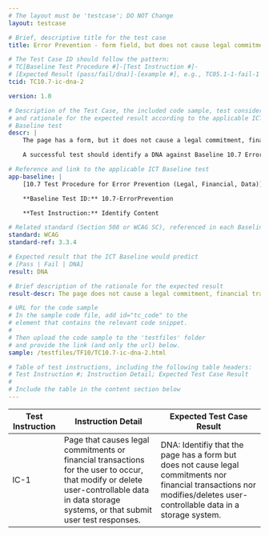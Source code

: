 ```yaml
---
# The layout must be 'testcase'; DO NOT Change
layout: testcase

# Brief, descriptive title for the test case
title: Error Prevention - form field, but does not cause legal commitment, financial transactions, nor modifies/deletes user-controllable data in a storage system

# The Test Case ID should follow the pattern:
# TC[Baseline Test Procedure #]-[Test Instruction #]-
# [Expected Result (pass/fail/dna)]-[example #], e.g., TC05.1-1-fail-1
tcid: TC10.7-ic-dna-2

version: 1.0

# Description of the Test Case, the included code sample, test considerations,
# and rationale for the expected result according to the applicable ICT
# Baseline test
descr: | 
    The page has a form, but it does not cause a legal commitment, financial transactions, nor modifies/deletes user-controllable data in a storage system

    A successful test should identify a DNA against Baseline 10.7 Error Prevention (Legal, Financial, Data)

# Reference and link to the applicable ICT Baseline test
app-baseline: | 
    [10.7 Test Procedure for Error Prevention (Legal, Financial, Data)](https://ictbaseline.access-board.gov/10Forms/#107-test-procedure-for-error-prevention-legal-financial-data)

    **Baseline Test ID:** 10.7-ErrorPrevention

    **Test Instruction:** Identify Content

# Related standard (Section 508 or WCAG SC), referenced in each Baseline procedure/step
standard: WCAG
standard-ref: 3.3.4

# Expected result that the ICT Baseline would predict
# [Pass | Fail | DNA]
result: DNA

# Brief description of the rationale for the expected result
result-descr: The page does not cause a legal commitment, financial transactions, nor modifies/deletes user-controllable data in a storage system, therefore this test procedure does not apply

# URL for the code sample
# In the sample code file, add id="tc_code" to the
# element that contains the relevant code snippet.
#
# Then upload the code sample to the 'testfiles' folder
# and provide the link (and only the url) below.
sample: /testfiles/TF10/TC10.7-ic-dna-2.html

# Table of test instructions, including the following table headers:
# Test Instruction #; Instruction Detail; Expected Test Case Result
#
# Include the table in the content section below
---
```

| Test Instruction | Instruction Detail | Expected Test Case Result |
|------------------|--------------------|---------------------------|
| IC-1 | Page that causes legal commitments or financial transactions for the user to occur, that modify or delete user-controllable data in data storage systems, or that submit user test responses. | DNA: Identifiy that the page has a form but does not cause legal commitments nor financial transactions nor modifies/deletes user-controllable data in a storage system. |
